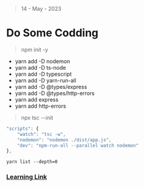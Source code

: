 > 14 - May - 2023

# Do Some Codding


> npm init -y
* yarn add -D nodemon
* yarn add -D ts-node
* yarn add -D typescript
* yarn add -D yarn-run-all
* yarn add -D @types/express
* yarn add -D @types/http-errors
* yarn add express
* yarn add http-errors

> npx tsc --init 

```js
"scripts": {
    "watch": "tsc -w",
    "nodemon": "nodemon ./dist/app.js",
    "dev": "npm-run-all --parallel watch nodemon"
},
```

```
yarn list --depth=0
```

### [Learning Link](https://youtu.be/XWcGvHXF7Tw)